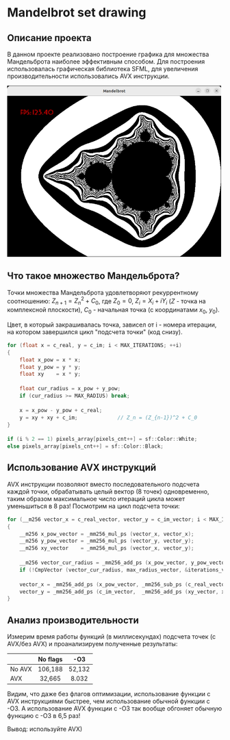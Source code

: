 # Mandelbrot set drawing
## Описание проекта
В данном проекте реализовано построение графика для множества Мандельброта наиболее эффективным способом. Для построения использовалась графическая библиотека SFML,
для увеличения производительности использовались AVX инструкции.

<img src= "https://github.com/vvit19/Mandelbrot/blob/master/img/image.png" width="500px"/>

## Что такое множество Мандельброта?
Точки множества Мандельброта удовлетворяют рекуррентному соотношению:
$Z_{n + 1} = Z_n ^ 2 + C_0$, где $Z_0 = 0$, $Z_{i} = X_{i} + i Y_{i}$ ($Z$ - точка на комплексной плоскости), $C_{0}$ - начальная точка (с координатами $x_0$, $y_0$).

Цвет, в который закрашивалась точка, зависел от i - номера итерации, на котором завершился цикл "подсчета точки" (код снизу).

~~~C++
for (float x = c_real, y = c_im; i < MAX_ITERATIONS; ++i)
{
    float x_pow = x * x;
    float y_pow = y * y;
    float xy    = x * y;

    float cur_radius = x_pow + y_pow;
    if (cur_radius >= MAX_RADIUS) break;

    x = x_pow - y_pow + c_real;
    y = xy + xy + c_im;             // Z_n = (Z_{n-1})^2 + C_0
}

if (i % 2 == 1) pixels_array[pixels_cnt++] = sf::Color::White;
else pixels_array[pixels_cnt++] = sf::Color::Black;
~~~

## Использование AVX инструкций
AVX инструкции позволяют вместо последовательного подсчета каждой точки, обрабатывать целый вектор (8 точек) одновременно, таким образом максимальное число итераций цикла может уменьшиться в 8 раз! Посмотрим на цикл подсчета точки:
~~~ C++
for (__m256 vector_x = c_real_vector, vector_y = c_im_vector; i < MAX_ITERATIONS; ++i)
{
    __m256 x_pow_vector = _mm256_mul_ps (vector_x, vector_x);
    __m256 y_pow_vector = _mm256_mul_ps (vector_y, vector_y);
    __m256 xy_vector    = _mm256_mul_ps (vector_x, vector_y);

    __m256 vector_cur_radius = _mm256_add_ps (x_pow_vector, y_pow_vector);
    if (!CmpVector (vector_cur_radius, max_radius_vector, &iterations_vector)) break;

    vector_x = _mm256_add_ps (x_pow_vector, _mm256_sub_ps (c_real_vector, y_pow_vector));
    vector_y = _mm256_add_ps (c_im_vector,  _mm256_add_ps (xy_vector, xy_vector));
}
~~~

## Анализ производительности
Измерим время работы функций (в миллисекундах) подсчета точек (с AVX/без AVX) и проанализируем полученные результаты:

|             | No flags          | -O3            |
| ------      | :---------------: | :------------: |
| No AVX      | 106,188           | 52,132         |
| AVX         | 32,665            | 8.032          |

Видим, что даже без флагов оптимизации, использование функции с AVX инструкциями быстрее, чем использование обычной функции с -О3. А использование AVX функции с -О3 так вообще обгоняет обычную функцию с -О3 в 6,5 раз!

Вывод: используйте AVX)
